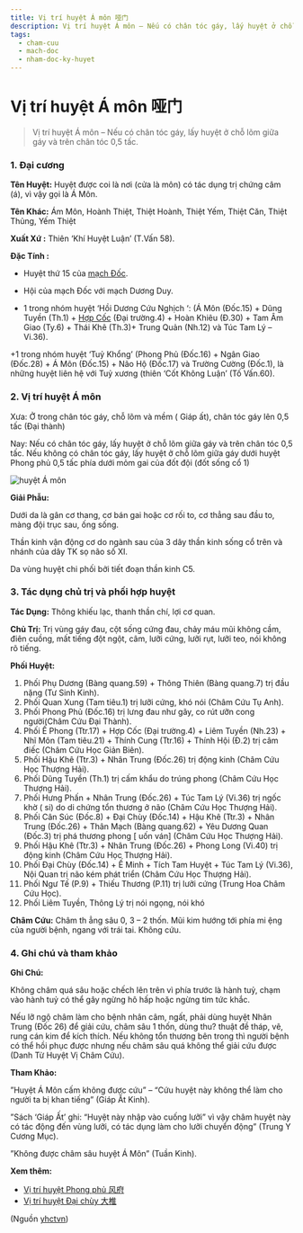 ```yaml
---
title: Vị trí huyệt Á môn 哑门
description: Vị trí huyệt Á môn – Nếu có chân tóc gáy, lấy huyệt ở chỗ lõm giữa gáy và trên chân tóc 0,5 tấc.
tags:
  - cham-cuu
  - mach-doc
  - nham-doc-ky-huyet
---
```


# Vị trí huyệt Á môn 哑门 

> Vị trí huyệt Á môn – Nếu có chân tóc gáy, lấy huyệt ở chỗ lõm giữa gáy và trên chân tóc 0,5 tấc.

### 1. Đại cương

**Tên Huyệt:** Huyệt được coi là nơi (cửa là môn) có tác dụng trị chứng câm (á), vì vậy gọi là Á Môn.

**Tên Khác:** Ám Môn, Hoành Thiệt, Thiệt Hoành, Thiệt Yếm, Thiệt Căn, Thiệt Thủng, Yếm Thiệt

**Xuất Xứ :** Thiên ‘Khí Huyệt Luận’ (T.Vấn 58).

**Đặc Tính :**

+ Huyệt thứ 15 của [mạch Đốc](/yhctvn/dai-cuong-mach-doc).

+ Hội của mạch Đốc với mạch Dương Duy.

+ 1 trong nhóm huyệt ‘Hồi Dương Cứu Nghịch ‘: (Á Môn (Đốc.15) + Dũng Tuyền (Th.1) + [Hợp Cốc](/yhctvn/huyet-hop-coc-%e5%90%88-%e8%b0%b7) (Đại trường.4) + Hoàn Khiêu (Đ.30) + Tam Âm Giao (Ty.6) + Thái Khê (Th.3)+ Trung Quản (Nh.12) và Túc Tam Lý – Vi.36).

+1 trong nhóm huyệt ‘Tuỷ Khổng’ (Phong Phủ (Đốc.16) + Ngân Giao (Đốc.28) + Á Môn (Đốc.15) + Não Hộ (Đốc.17) và Trường Cường (Đốc.1), là những huyệt liên hệ với Tuỷ xương (thiên ‘Cốt Không Luận’ (Tố Vấn.60).

### 2. Vị trí huyệt Á môn

Xưa: Ở trong chân tóc gáy, chỗ lõm và mềm ( Giáp ất), chân tóc gáy lên 0,5 tấc (Đại thành)

Nay: Nếu có chân tóc gáy, lấy huyệt ở chỗ lõm giữa gáy và trên chân tóc 0,5 tấc. Nếu không có chân tóc gáy, lấy huyệt ở chỗ lõm giữa gáy dưới huyệt Phong phủ 0,5 tấc phía dưới mỏm gai của đốt đội (đốt sống cổ 1)

![huyệt Á môn](/imgs/yhctvn/huyet-a-mon-300x168.jpg)

**Giải Phẫu:**

Dưới da là gân cơ thang, cơ bán gai hoặc cơ rối to, cơ thẳng sau đầu to, màng đội trục sau, ống sống.

Thần kinh vận động cơ do ngành sau của 3 dây thần kinh sống cổ trên và nhánh của dây TK sọ não số XI.

Da vùng huyệt chi phối bởi tiết đoạn thần kinh C5.

### 3. Tác dụng chủ trị và phối hợp huyệt

**Tác Dụng:** Thông khiếu lạc, thanh thần chí, lợi cơ quan.

**Chủ Trị:** Trị vùng gáy đau, cột sống cứng đau, chảy máu mũi không cầm, điên cuồng, mất tiếng đột ngột, câm, lưỡi cứng, lưỡi rụt, lưỡi teo, nói không rõ tiếng.

**Phối Huyệt:**

1. Phối Phụ Dương (Bàng quang.59) + Thông Thiên (Bàng quang.7) trị đầu nặng (Tư Sinh Kinh).
2. Phối Quan Xung (Tam tiêu.1) trị lưỡi cứng, khó nói (Châm Cứu Tụ Anh).
3. Phối Phong Phủ (Đốc.16) trị lưng đau như gãy, co rút ưỡn cong người(Châm Cứu Đại Thành).
4. Phối Ế Phong (Ttr.17) + Hợp Cốc (Đại trường.4) + Liêm Tuyền (Nh.23) + Nhĩ Môn (Tam tiêu.21) + Thính Cung (Ttr.16) + Thính Hội (Đ.2) trị câm điếc (Châm Cứu Học Giản Biên).
5. Phối Hậu Khê (Ttr.3) + Nhân Trung (Đốc.26) trị động kinh (Châm Cứu Học Thượng Hải).
6. Phối Dũng Tuyền (Th.1) trị cấm khẩu do trúng phong (Châm Cứu Học Thượng Hải).
7. Phối Hưng Phấn + Nhân Trung (Đốc.26) + Túc Tam Lý (Vi.36) trị ngốc khờ ( si) do di chứng tổn thương ở não (Châm Cứu Học Thượng Hải).
8. Phối Cân Súc (Đốc.8) + Đại Chùy (Đốc.14) + Hậu Khê (Ttr.3) + Nhân Trung (Đốc.26) + Thân Mạch (Bàng quang.62) + Yêu Dương Quan (Đốc.3) trị phá thương phong [ uốn ván] (Châm Cứu Học Thượng Hải).
9. Phối Hậu Khê (Ttr.3) + Nhân Trung (Đốc.26) + Phong Long (Vi.40) trị động kinh (Châm Cứu Học Thượng Hải).
10. Phối Đại Chùy (Đốc.14) + Ế Minh + Tích Tam Huyệt + Túc Tam Lý (Vi.36), Nội Quan trị não kém phát triển (Châm Cứu Học Thượng Hải).
11. Phối Ngư Tế (P.9) + Thiếu Thương (P.11) trị lưỡi cứng (Trung Hoa Châm Cứu Học).
12. Phối Liêm Tuyền, Thông Lý trị nói ngọng, nói khó

**Châm Cứu:** Châm th ẳng sâu 0, 3 – 2 thốn. Mũi kim hướng tới phía mi ệng của người bệnh, ngang với trái tai. Không cứu.

### 4. Ghi chú và tham khảo

**Ghi Chú:**

Không châm quá sâu hoặc chếch lên trên vì phía trước là hành tuỷ, chạm vào hành tuỷ có thể gây ngừng hô hấp hoặc ngừng tim tức khắc.

Nếu lỡ ngộ châm làm cho bệnh nhân câm, ngất, phải dùng huyệt Nhân Trung (Đốc 26) để giải cứu, châm sâu 1 thốn, dùng thu? thuật đề tháp, vê, rung cán kim để kích thích. Nếu không tổn thương bên trong thì người bệnh có thể hồi phục được nhưng nếu châm sâu quá không thể giải cứu được (Danh Từ Huyệt Vị Châm Cứu).

**Tham Khảo:**

”Huyệt Á Môn cấm không được cứu” – “Cứu huyệt này không thể làm cho người ta bị khan tiếng” (Giáp Ất Kinh).

”Sách ‘Giáp Ất’ ghi: “Huyệt này nhập vào cuống lưỡi” vì vậy châm huyệt này có tác động đến vùng lưỡi, có tác dụng làm cho lưỡi chuyển động” (Trung Y Cương Mục).

”Không được châm sâu huyệt Á Môn” (Tuần Kinh).

**Xem thêm:**

* [Vị trí huyệt Phong phủ 风府](/yhctvn/vi-tri-huyet-phong-phu-%e9%a3%8e%e5%ba%9c)
* [Vị trí huyệt Đại chùy 大椎](/yhctvn/vi-tri-huyet-dai-chuy-%e5%a4%a7%e6%a4%8e)

(Nguồn <a href="https://yhctvn.com/vi-tri-huyet-a-mon-哑门/" target="_blank">yhctvn</a>)
